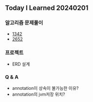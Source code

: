 Today I Learned 20240201
---

### 알고리즘 문제풀이

- [1342](https://github.com/melody-story/Algorithm/tree/main/1342-number-of-steps-to-reduce-a-number-to-zero)
- [2652](https://github.com/melody-story/Algorithm/tree/main/2652-sum-multiples)

### 프로젝트

- ERD 설계

### Q & A

- annotation이 상속이 불가능한 이유?
- annotation의 jvm저장 위치?
